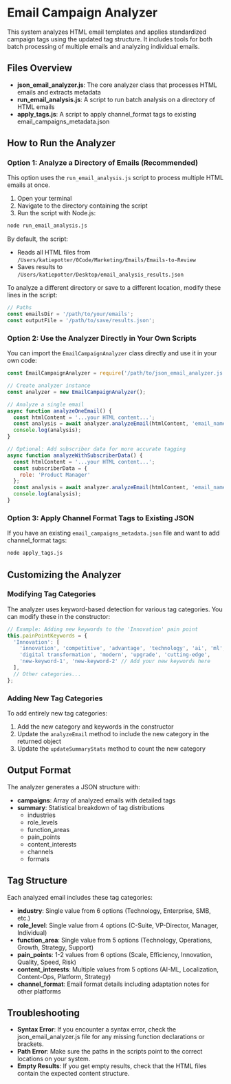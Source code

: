 # Email Campaign Analyzer

This system analyzes HTML email templates and applies standardized campaign tags using the updated tag structure. It includes tools for both batch processing of multiple emails and analyzing individual emails.

## Files Overview

- **json_email_analyzer.js**: The core analyzer class that processes HTML emails and extracts metadata
- **run_email_analysis.js**: A script to run batch analysis on a directory of HTML emails
- **apply_tags.js**: A script to apply channel_format tags to existing email_campaigns_metadata.json

## How to Run the Analyzer

### Option 1: Analyze a Directory of Emails (Recommended)

This option uses the `run_email_analysis.js` script to process multiple HTML emails at once.

1. Open your terminal
2. Navigate to the directory containing the script
3. Run the script with Node.js:

```bash
node run_email_analysis.js
```

By default, the script:
- Reads all HTML files from `/Users/katiepotter/0Code/Marketing/Emails/Emails-to-Review`
- Saves results to `/Users/katiepotter/Desktop/email_analysis_results.json`

To analyze a different directory or save to a different location, modify these lines in the script:

```javascript
// Paths
const emailsDir = '/path/to/your/emails';
const outputFile = '/path/to/save/results.json';
```

### Option 2: Use the Analyzer Directly in Your Own Scripts

You can import the `EmailCampaignAnalyzer` class directly and use it in your own code:

```javascript
const EmailCampaignAnalyzer = require('/path/to/json_email_analyzer.js');

// Create analyzer instance
const analyzer = new EmailCampaignAnalyzer();

// Analyze a single email
async function analyzeOneEmail() {
  const htmlContent = '...your HTML content...';
  const analysis = await analyzer.analyzeEmail(htmlContent, 'email_name');
  console.log(analysis);
}

// Optional: Add subscriber data for more accurate tagging
async function analyzeWithSubscriberData() {
  const htmlContent = '...your HTML content...';
  const subscriberData = {
    role: 'Product Manager'
  };
  const analysis = await analyzer.analyzeEmail(htmlContent, 'email_name', subscriberData);
  console.log(analysis);
}
```

### Option 3: Apply Channel Format Tags to Existing JSON

If you have an existing `email_campaigns_metadata.json` file and want to add channel_format tags:

```bash
node apply_tags.js
```

## Customizing the Analyzer

### Modifying Tag Categories

The analyzer uses keyword-based detection for various tag categories. You can modify these in the constructor:

```javascript
// Example: Adding new keywords to the 'Innovation' pain point
this.painPointKeywords = {
  'Innovation': [
    'innovation', 'competitive', 'advantage', 'technology', 'ai', 'ml',
    'digital transformation', 'modern', 'upgrade', 'cutting-edge',
    'new-keyword-1', 'new-keyword-2' // Add your new keywords here
  ],
  // Other categories...
};
```

### Adding New Tag Categories

To add entirely new tag categories:

1. Add the new category and keywords in the constructor
2. Update the `analyzeEmail` method to include the new category in the returned object
3. Update the `updateSummaryStats` method to count the new category

## Output Format

The analyzer generates a JSON structure with:

- **campaigns**: Array of analyzed emails with detailed tags
- **summary**: Statistical breakdown of tag distributions
  - industries
  - role_levels
  - function_areas
  - pain_points
  - content_interests
  - channels
  - formats

## Tag Structure

Each analyzed email includes these tag categories:

- **industry**: Single value from 6 options (Technology, Enterprise, SMB, etc.)
- **role_level**: Single value from 4 options (C-Suite, VP-Director, Manager, Individual)
- **function_area**: Single value from 5 options (Technology, Operations, Growth, Strategy, Support)
- **pain_points**: 1-2 values from 6 options (Scale, Efficiency, Innovation, Quality, Speed, Risk)
- **content_interests**: Multiple values from 5 options (AI-ML, Localization, Content-Ops, Platform, Strategy)
- **channel_format**: Email format details including adaptation notes for other platforms

## Troubleshooting

- **Syntax Error**: If you encounter a syntax error, check the json_email_analyzer.js file for any missing function declarations or brackets.
- **Path Error**: Make sure the paths in the scripts point to the correct locations on your system.
- **Empty Results**: If you get empty results, check that the HTML files contain the expected content structure.
